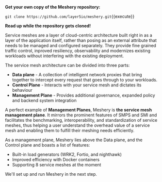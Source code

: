 
**Get your own copy of the Meshery repository:**

`git clone https://github.com/layer5io/meshery.git`{{execute}}

**Read up while the repository gets cloned!**

Service meshes are a layer of cloud-centric architecture built right in as a layer of the application itself, rather than posing as an external attribute that needs to be managed and configured separately. They provide fine grained traffic control, inproved resiliency, observability and modernizes existing workloads without interfering with the existing deployment.

The service mesh architecture can be divided into three parts:

* **Data plane** - A collection of intelligent network proxies that bring together to intercept every request that goes through to your workloads.
* **Control Plane** - Interacts with your service mesh and dictates its behaviour
* **Management Plane** - Provides additional governance, expanded policy  and backend system integration

A perfect example of **Management Planes**, Meshery is **the service mesh management plane**. It mirrors the prominent features of SMPS and SMI and facilitates the benchmarking, interoperability, and standardization of service meshes, thus helping a user understand the overhead value of a service mesh and enabling them to fulfill their meshing needs efficiently.

As a management plane, Meshery lies above the Data plane, and the Control plane and boasts a list of features:

- Built-in load generators (WRK2, Fortio, and nighthawk)
- Improved efficiency with Docker containers
- Supporting 8 service meshes at the moment

We'll set up and run Meshery in the next step.
